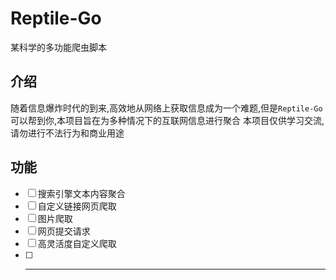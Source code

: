 # Reptile-Go
某科学的多功能爬虫脚本

## 介绍
随着信息爆炸时代的到来,高效地从网络上获取信息成为一个难题,但是`Reptile-Go`可以帮到你,本项目旨在为多种情况下的互联网信息进行聚合
本项目仅供学习交流,请勿进行不法行为和商业用途

## 功能
- [ ] 搜索引擎文本内容聚合
- [ ] 自定义链接网页爬取
- [ ] 图片爬取
- [ ] 网页提交请求
- [ ] 高灵活度自定义爬取
- [ ] ------